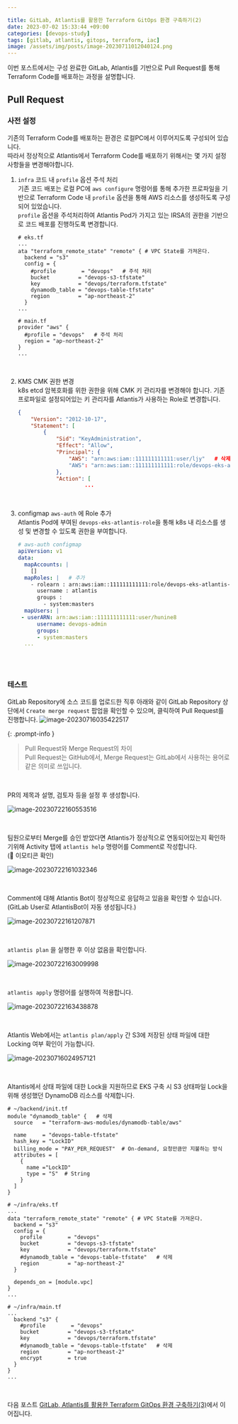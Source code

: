 ```yaml
---

title: GitLab, Atlantis를 활용한 Terraform GitOps 환경 구축하기(2)
date: 2023-07-02 15:33:44 +09:00
categories: [devops-study]
tags: [gitlab, atlantis, gitops, terraform, iac]
image: /assets/img/posts/image-20230711012040124.png
---
```




이번 포스트에서는 구성 완료한 GitLab, Atlantis를 기반으로 Pull Request를 통해 Terraform Code를 배포하는 과정을 설명합니다.
<br>

## Pull Request 

### 사전 설정

기존의 Terraform Code를 배포하는 환경은 로컬PC에서 이루어지도록 구성되어 있습니다.  
따라서 정상적으로 Atlantis에서 Terraform Code를 배포하기 위해서는 몇 가지 설정 사항들을 변경해야합니다.

1. `infra` 코드 내 `profile` 옵션 주석 처리  
   기존 코드 배포는 로컬 PC에 `aws configure` 명령어를 통해 추가한 프로파일을 기반으로 Terraform Code 내 `profile` 옵션을 통해 AWS 리소스를 생성하도록 구성되어 있었습니다.  
   `profile` 옵션을 주석처리하여 Atlantis Pod가 가지고 있는 IRSA의 권한을 기반으로 코드 배포를 진행하도록 변경합니다.

   ```hcl
   # eks.tf
   ...
   ata "terraform_remote_state" "remote" { # VPC State를 가져온다.
     backend = "s3"
     config = {
       #profile        = "devops"   # 주석 처리
       bucket         = "devops-s3-tfstate"
       key            = "devops/terraform.tfstate"
       dynamodb_table = "devops-table-tfstate"
       region         = "ap-northeast-2"
     }
   ...
   ```

   ```hcl
   # main.tf
   provider "aws" {
     #profile = "devops"   # 주석 처리
     region = "ap-northeast-2"
   }
   ...
   ```

   <br>

2. KMS CMK 권한 변경  
   k8s etcd 암복호화를 위한 권한을 위해 CMK 키 관리자를 변경해야 합니다. 기존 프로파일로 설정되어있는 키 관리자를 Atlantis가 사용하는 Role로 변경합니다.

   ```json
   {
       "Version": "2012-10-17",
       "Statement": [
           {
               "Sid": "KeyAdministration",
               "Effect": "Allow",
               "Principal": {
                   "AWS": "arn:aws:iam::111111111111:user/ljy"   # 삭제
                   "AWS": "arn:aws:iam::111111111111:role/devops-eks-atlantis-role"   # 추가             
               },
               "Action": [
   						...
   ```

   <br>

3. configmap `aws-auth` 에 Role 추가  
   Atlantis Pod에 부여된 `devops-eks-atlantis-role`을 통해 k8s 내 리소스를 생성 및 변경할 수 있도록 권한을 부여합니다.

   ```yaml
   # aws-auth configmap
   apiVersion: v1
   data:
     mapAccounts: |
       []
     mapRoles: |   # 추가
       - rolearn : arn:aws:iam::111111111111:role/devops-eks-atlantis-role
         username : atlantis
         groups :
           - system:masters
     mapUsers: |
   	- userARN: arn:aws:iam::111111111111:user/hunine8
         username: devops-admin
         groups:
         - system:masters
     ...
   ```



<br>

<br>

### 테스트

GitLab Repository에 소스 코드를 업로드한 직후 아래와 같이 GitLab Repository 상단에서 `Create merge request` 팝업을 확인할 수 있으며, 클릭하여 Pull Request를 진행합니다.
![image-20230716035422517](/assets/img/posts/image-20230716035422517.png)

{: .prompt-info }

> Pull Request와 Merge Request의 차이  
> Pull Request는 GitHub에서, Merge Request는 GitLab에서 사용하는 용어로 같은 의미로 쓰입니다.

<br>

PR의 제목과 설명, 검토자 등을 설정 후 생성합니다.

![image-20230722160553516](/assets/img/posts/image-20230722160553516.png)

<br>

팀원으로부터 Merge를 승인 받았다면 Atlantis가 정상적으로 연동되어있는지 확인하기위해 Activity 탭에 `atlantis help` 명령어를 Comment로 작성합니다.  
(👀 이모티콘 확인)

![image-20230722161032346](/assets/img/posts/image-20230722161032346.png)

<br>

Comment에 대해 Atlantis Bot이 정상적으로 응답하고 있음을 확인할 수 있습니다.  
(GitLab User로 AtlantisBot이 자동 생성됩니다.)

![image-20230722161207871](/assets/img/posts/image-20230722161207871.png)

<br>

`atlantis plan` 을 실행한 후 이상 없음을 확인합니다.

![image-20230722163009998](/assets/img/posts/image-20230722163009998.png)

<br>

`atlantis apply` 명령어를 실행하여 적용합니다.

![image-20230722163438878](/assets/img/posts/image-20230722163438878.png)

<br>

Atlantis Web에서는 `atlantis plan/apply` 간 S3에 저장된 상태 파일에 대한 Locking 여부 확인이 가능합니다.

![image-20230716024957121](/assets/img/posts/image-20230716024957121.png)

<br>

Altantis에서 상태 파일에 대한 Lock을 지원하므로 EKS 구축 시 S3 상태파일 Lock을 위해 생성했던 DynamoDB 리소스를 삭제합니다.

```hcl
# ~/backend/init.tf
module "dynamodb_table" {   # 삭제
  source   = "terraform-aws-modules/dynamodb-table/aws"

  name     = "devops-table-tfstate"
  hash_key = "LockID"
  billing_mode = "PAY_PER_REQUEST"  # On-demand, 요청만큼만 지불하는 방식
  attributes = [
    {
      name ="LockID"
      type = "S"  # String
    }
  ]
}
```

```hcl
# ~/infra/eks.tf
...
data "terraform_remote_state" "remote" { # VPC State를 가져온다.
  backend = "s3"
  config = {
    profile        = "devops"
    bucket         = "devops-s3-tfstate"
    key            = "devops/terraform.tfstate"
    #dynamodb_table = "devops-table-tfstate"   # 삭제
    region         = "ap-northeast-2"
  }

  depends_on = [module.vpc]
}
...
```

```hcl
# ~/infra/main.tf
...
  backend "s3" {
    #profile        = "devops"
    bucket         = "devops-s3-tfstate"
    key            = "devops/terraform.tfstate"
    #dynamodb_table = "devops-table-tfstate"   # 삭제
    region         = "ap-northeast-2"
    encrypt        = true
  }
}
...
```



<br>

다음 포스트 [GitLab, Atlantis를 활용한 Terraform GitOps 환경 구축하기(3)](https://jjikin.com/posts/GitLab,-Atlantis%EB%A5%BC-%ED%99%9C%EC%9A%A9%ED%95%9C-Terraform-GitOps-%ED%99%98%EA%B2%BD-%EA%B5%AC%EC%B6%95%ED%95%98%EA%B8%B0(3)/)에서 이어집니다.
